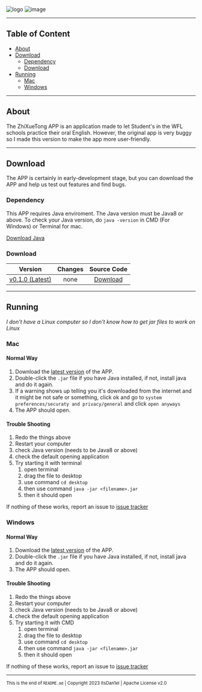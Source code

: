 ![logo](https://user-images.githubusercontent.com/111002559/223109614-fab7c8d0-cfb8-409c-a7c3-53aed8d315b2.png)  ![image](https://user-images.githubusercontent.com/111002559/223111304-b33c9578-dc13-4012-bb02-e183b20c4244.png)

--------
## Table of Content
- [About](#about)
- [Download](#download)
    - [Dependency](#dependency)
    - [Download](#download-1)
- [Running](#running)
    - [Mac](#mac)
    - [Windows](#windows)
-------
## About
The ZhiXueTong APP is an application made to let Student's in the WFL schools practice their oral English. However, the original app is very buggy so I made this version to make the app more user-friendly.

------
## Download
The APP is certainly in early-development stage, but you can download the APP and help us test out features and find bugs.

### Dependency
This APP requires Java enviroment. The Java version must be Java8 or above. To check your Java version, do `java -version` in CMD (For Windows)
or Terminal for mac.

[Download Java](https://www.java.com/en/)

### Download
|       Version       | Changes | Source Code  |
|:-------------------:|:-------:|:------------:|
| [v0.1.0 (Latest)](https://github.com/ItsDan1el/zhixuetong/releases/download/v0.1/zhixuetong_v0.1.0.jar) |  none   | [Download](https://github.com/ItsDan1el/zhixuetong/archive/refs/tags/v0.1.zip) |

------
## Running
_I don't have a Linux computer so I don't know how to get jar files to work on Linux_

### Mac
#### Normal Way
1. Download the [latest version](https://github.com/ItsDan1el/zhixuetong/releases/download/v0.1/zhixuetong_v0.1.0.jar) of the APP.
2. Double-click the `.jar` file if you have Java installed, if not, install java and do it again.
3. If a warning shows up telling you it's downloaded from the internet and it might be not safe or something, click ok and go to `system preferences/securaty and privacy/general` and click `open anyways`
4. The APP should open.
#### Trouble Shooting
1. Redo the things above
2. Restart your computer
3. check Java version (needs to be Java8 or above)
4. check the default opening application
5. Try starting it with terminal
    1. open terminal
    2. drag the file to desktop
    3. use command `cd desktop`
    4. then use command `java -jar <filename>.jar`
    5. then it should open

If nothing of these works, report an issue to [issue tracker](https://github.com/ItsDan1el/zhixuetong/issues)

### Windows
#### Normal Way
1. Download the [latest version](https://github.com/ItsDan1el/zhixuetong/releases/download/v0.1/zhixuetong_v0.1.0.jar) of the APP.
2. Double-click the `.jar` file if you have Java installed, if not, install java and do it again.
3. The APP should open.
#### Trouble Shooting
1. Redo the things above
2. Restart your computer
3. check Java version (needs to be Java8 or above)
4. check the default opening application
5. Try starting it with CMD
    1. open terminal
    2. drag the file to desktop
    3. use command `cd desktop`
    4. then use command `java -jar <filename>.jar`
    5. then it should open

If nothing of these works, report an issue to [issue tracker](https://github.com/ItsDan1el/zhixuetong/issues)

-----
<sub>This is the end of `README.md` | Copyright 2023 ItsDan1el | Apache License v2.0<sub>



